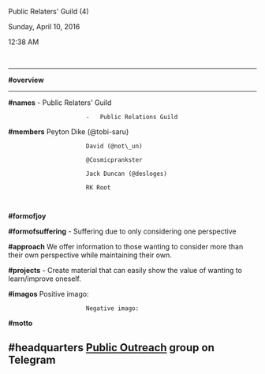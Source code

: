 Public Relaters' Guild (4)

Sunday, April 10, 2016

12:38 AM

 

  ----------------------------------------------------------------------------------------------------------------------------------------
  **\#overview**           
  ----------------------- ----------------------------------------------------------------------------------------------------------------
  **\#names**             -   Public Relaters' Guild
                          
                          -   Public Relations Guild
                          

  **\#members**           Peyton Dike (@tobi-saru)
                          
                          David (@not\_un)
                          
                          @Cosmicprankster
                          
                          Jack Duncan (@desloges)
                          
                          RK Root
                          
                           

  **\#formofjoy**          

  **\#formofsuffering**   -   Suffering due to only considering one perspective
                          

  **\#approach**          We offer information to those wanting to consider more than their own perspective while maintaining their own.

  **\#projects**          -   Create material that can easily show the value of wanting to learn/improve oneself.
                          

  **\#imagos**            Positive imago:
                          
                          Negative imago:

  **\#motto**              

  **\#headquarters**      [Public Outreach](https://telegram.me/joinchat/Ch8uLz-Afu1f31t7sEml8w) group on Telegram
  ----------------------------------------------------------------------------------------------------------------------------------------

 

 

 

 

 

 

 

